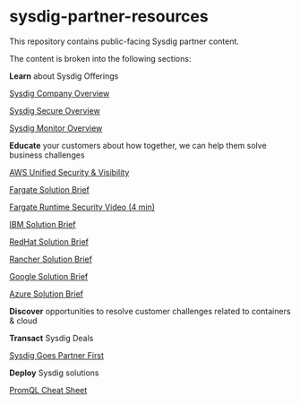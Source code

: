 # sysdig-partner-resources
This repository contains public-facing Sysdig partner content.

The content is broken into the following sections:

  **Learn** about Sysdig Offerings
    
   <a href="https://dig.sysdig.com/c/pf-sysdig-company-brochure?x=hJvo1P">Sysdig Company Overview</a>
   
   <a href="https://dig.sysdig.com/c/pf-sysdig-secure-product-brief?x=hJvo1P">Sysdig Secure Overview</a>
         
   <a href="https://dig.sysdig.com/c/pf-sysdig-monitor-product-brief?x=hJvo1P">Sysdig Monitor Overview</a>
    
   
  **Educate** your customers about how together, we can help them solve business challenges
	
	
   <a href= "https://dig.sysdig.com/c/pf-aws-brief?x=hJvo1P">AWS Unified Security & Visibility</a>

   <a href="https://dig.sysdig.com/c/pf-aws-fargate-solution-brief?x=hJvo1P">Fargate Solution Brief</a>
   
   <a href="https://dig.sysdig.com/c/pf-fargate-scanning-in-under-4-minutes?x=hJvo1P">Fargate Runtime Security Video (4 min)</a>
   
   <a href="https://dig.sysdig.com/c/pf-ibm-mcm-brief?x=hJvo1P">IBM Solution Brief</a>
	    
   <a href="https://dig.sysdig.com/c/pf-red-hat-brief?x=hJvo1P">RedHat Solution Brief</a> 
	 
   <a href="https://dig.sysdig.com/c/pf-rancher-solution-brief?x=hJvo1P">Rancher Solution Brief</a>
	 
   <a href="https://dig.sysdig.com/c/pf-google-partner-brief?x=hJvo1P">Google Solution Brief</a>
	 
   <a href="https://dig.sysdig.com/c/pf-platform-aks-brief?x=hJvo1P">Azure Solution Brief</a>  
  
  **Discover** opportunities to resolve customer challenges related to containers & cloud
  
  **Transact** Sysdig Deals
    
   <a href="https://sysdig.com/blog/sysdig-goes-channel-first/">Sysdig Goes Partner First</a>
  
  **Deploy** Sysdig solutions
  
  <a href="https://dig.sysdig.com/c/pf-infographic-promql-cheatsheet?x=u_WFRi">PromQL Cheat Sheet</a>
